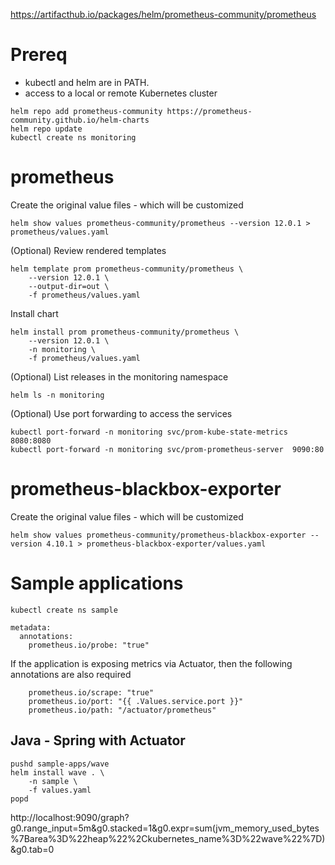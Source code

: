 https://artifacthub.io/packages/helm/prometheus-community/prometheus


# Prereq
* kubectl and helm are in PATH.
* access to a local or remote Kubernetes cluster

```
helm repo add prometheus-community https://prometheus-community.github.io/helm-charts
helm repo update
kubectl create ns monitoring
```

# prometheus
Create the original value files - which will be customized
```
helm show values prometheus-community/prometheus --version 12.0.1 > prometheus/values.yaml
```

(Optional) Review rendered templates
```
helm template prom prometheus-community/prometheus \
    --version 12.0.1 \
    --output-dir=out \
    -f prometheus/values.yaml
```

Install chart
```
helm install prom prometheus-community/prometheus \
    --version 12.0.1 \
    -n monitoring \
    -f prometheus/values.yaml
```

(Optional) List releases in the monitoring namespace
```
helm ls -n monitoring
```

(Optional) Use port forwarding to access the services
```
kubectl port-forward -n monitoring svc/prom-kube-state-metrics 8080:8080
kubectl port-forward -n monitoring svc/prom-prometheus-server  9090:80
```

# prometheus-blackbox-exporter
Create the original value files - which will be customized
```
helm show values prometheus-community/prometheus-blackbox-exporter --version 4.10.1 > prometheus-blackbox-exporter/values.yaml
```

# Sample applications
```
kubectl create ns sample
```

```
metadata:
  annotations:
    prometheus.io/probe: "true"
```

If the application is exposing metrics via Actuator, then the following annotations are also required
```
    prometheus.io/scrape: "true"
    prometheus.io/port: "{{ .Values.service.port }}"
    prometheus.io/path: "/actuator/prometheus"
```

## Java - Spring with Actuator
```
pushd sample-apps/wave
helm install wave . \
    -n sample \
    -f values.yaml
popd
```

http://localhost:9090/graph?g0.range_input=5m&g0.stacked=1&g0.expr=sum(jvm_memory_used_bytes%7Barea%3D%22heap%22%2Ckubernetes_name%3D%22wave%22%7D)&g0.tab=0